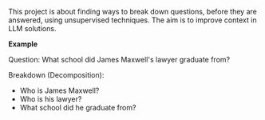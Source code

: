 <About>

This project is about finding ways to break down questions, before they are answered, using unsupervised techniques. The aim is to improve context in LLM solutions.

**Example**

Question: What school did James Maxwell's lawyer graduate from?

Breakdown (Decomposition):
- Who is James Maxwell?
- Who is his lawyer?
- What school did he graduate from?